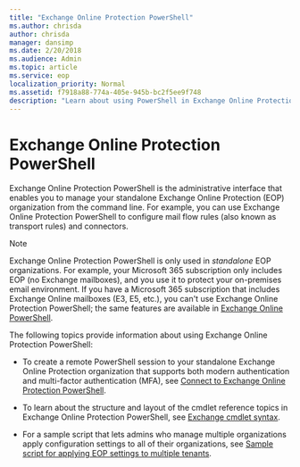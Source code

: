 ```yaml
---
title: "Exchange Online Protection PowerShell"
ms.author: chrisda
author: chrisda
manager: dansimp
ms.date: 2/20/2018
ms.audience: Admin
ms.topic: article
ms.service: eop
localization_priority: Normal
ms.assetid: f7918a88-774a-405e-945b-bc2f5ee9f748
description: "Learn about using PowerShell in Exchange Online Protection"
---
```


# Exchange Online Protection PowerShell

Exchange Online Protection PowerShell is the administrative interface that enables you to manage your standalone Exchange Online Protection (EOP) organization from the command line. For example, you can use Exchange Online Protection PowerShell to configure mail flow rules (also known as transport rules) and connectors.

> [!NOTE]
> Exchange Online Protection PowerShell is only used in *standalone* EOP organizations. For example, your Microsoft 365 subscription only includes EOP (no Exchange mailboxes), and you use it to protect your on-premises email environment. If you have a Microsoft 365 subscription that includes Exchange Online mailboxes (E3, E5, etc.), you can't use Exchange Online Protection PowerShell; the same features are available in [Exchange Online PowerShell](exchange-online-powershell.md).

The following topics provide information about using Exchange Online Protection PowerShell:

- To create a remote PowerShell session to your standalone Exchange Online Protection organization that supports both modern authentication and multi-factor authentication (MFA), see [Connect to Exchange Online Protection PowerShell](connect-to-exchange-online-protection-powershell.md).

- To learn about the structure and layout of the cmdlet reference topics in Exchange Online Protection PowerShell, see [Exchange cmdlet syntax](exchange-cmdlet-syntax.md).

- For a sample script that lets admins who manage multiple organizations apply configuration settings to all of their organizations, see [Sample script for applying EOP settings to multiple tenants](https://docs.microsoft.com/microsoft-365/security/office-365-security/sample-script-for-applying-eop-settings-to-multiple-tenants).
